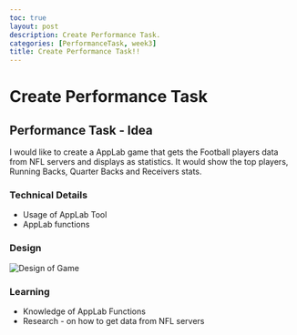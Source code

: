 ```yaml
---
toc: true
layout: post
description: Create Performance Task.
categories: [PerformanceTask, week3]
title: Create Performance Task!!
---
```

# Create Performance Task

## Performance Task - Idea 

I would like to create a AppLab game that gets the Football players data from NFL servers and displays as statistics. It would show the top players, Running Backs, Quarter Backs and Receivers stats. 

### Technical Details
* Usage of AppLab Tool
* AppLab functions

### Design 

![Design of Game]({{site.baseurl}}/images/perftask.jpg)

### Learning

* Knowledge of AppLab Functions  
* Research - on how to get data from NFL servers 

